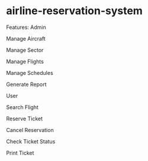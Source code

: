 # airline-reservation-system


Features:
Admin

Manage Aircraft

Manage Sector

Manage Flights

Manage Schedules

Generate Report


User

Search Flight

Reserve Ticket

Cancel Reservation

Check Ticket Status

Print Ticket
